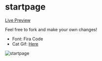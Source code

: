 # startpage

[Live Preview](https://gs.is-a.dev/startpage/)

Feel free to fork and make your own changes!

- Font: Fira Code
- Cat Gif: [Here](https://twitter.com/avogado6/status/1165595520967954432?s=19)

![startpage](startpage.gif)

